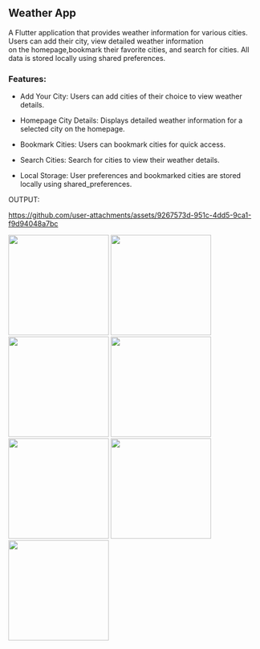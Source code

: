 ## Weather App

A Flutter application that provides weather information for various cities. Users can add their city, view detailed weather information </br>on the homepage,bookmark their favorite cities, and search for cities. All data is stored locally using shared preferences.

### Features:

- Add Your City: Users can add cities of their choice to view weather details.

- Homepage City Details: Displays detailed weather information for a selected city on the homepage.

- Bookmark Cities: Users can bookmark cities for quick access.

- Search Cities: Search for cities to view their weather details.

- Local Storage: User preferences and bookmarked cities are stored locally using shared_preferences.

OUTPUT:


https://github.com/user-attachments/assets/9267573d-951c-4dd5-9ca1-f9d94048a7bc


<img src = "https://github.com/user-attachments/assets/8573bbc8-ebe8-4870-876d-9e0ac86e4cf1" width="200">
<img src = "https://github.com/user-attachments/assets/166ab217-efe6-4e29-9ac6-7cddd672449d" width="200">
<img src = "https://github.com/user-attachments/assets/8bb9c7a0-5913-4b8a-9a91-ed86a07a92a3" width="200">
<img src = "https://github.com/user-attachments/assets/f37ead51-223a-4b1a-bbc7-0d819d3f30b0" width="200">
<img src = "https://github.com/user-attachments/assets/6d7f9dc3-baad-4031-ab25-cf78ac1e22fb" width="200">
<img src = "https://github.com/user-attachments/assets/0113787b-e56b-43cf-bd2b-0c0e1c7f53a0" width="200">
<img src = "https://github.com/user-attachments/assets/13c5e095-c5e4-4d72-9043-0eb9f6a3e117" width="200">
